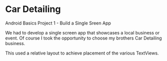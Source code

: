 # Car Detailing
Android Basics Project 1 - Build a Single Sreen App

We had to develop a single screen app that showcases a local business or event. Of course I took the opportunity to choose my brothers Car Detailing business.  

This used a relative layout to achieve placement of the various TextViews.
